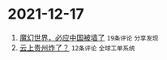 # 2021-12-17

1. [魔幻世界，必应中国被墙了](https://www.v2ex.com/t/822724) `19条评论` `分享发现`
1. [云上贵州炸了？](https://www.v2ex.com/t/822722) `12条评论` `全球工单系统`
